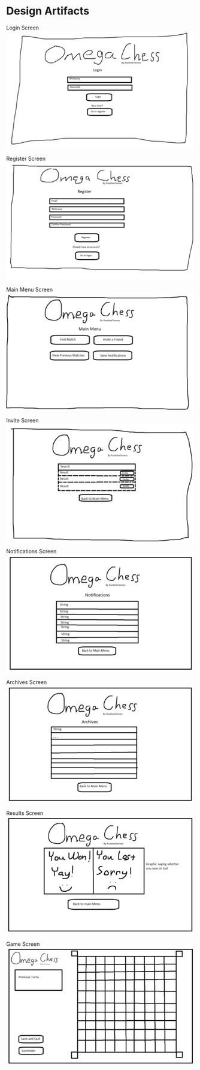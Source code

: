 # Design Artifacts
Login Screen
![Login Screen](https://github.com/CS414-Runtime-Terrors/cs414-f20-runtimeterrors/blob/leepat-createDesignArtifactsFile/pictures/Login%20Screen.png)

Register Screen
![Register Screen](https://github.com/CS414-Runtime-Terrors/cs414-f20-runtimeterrors/blob/leepat-createDesignArtifactsFile/pictures/Register%20Screen.png)

Main Menu Screen
![Main Menu Screen](https://github.com/CS414-Runtime-Terrors/cs414-f20-runtimeterrors/blob/leepat-createDesignArtifactsFile/pictures/Main%20Menu%20Screen.png)

Invite Screen
![Invite Screen](https://github.com/CS414-Runtime-Terrors/cs414-f20-runtimeterrors/blob/leepat-createDesignArtifactsFile/pictures/Invite%20Screen.png)

Notifications Screen
![Notifications Screen](https://github.com/CS414-Runtime-Terrors/cs414-f20-runtimeterrors/blob/leepat-createDesignArtifactsFile/pictures/Notifications%20Screen.png)

Archives Screen
![Archives Screen](https://github.com/CS414-Runtime-Terrors/cs414-f20-runtimeterrors/blob/leepat-createDesignArtifactsFile/pictures/Archives%20Screen.png)

Results Screen
![Results Screen](https://github.com/CS414-Runtime-Terrors/cs414-f20-runtimeterrors/blob/leepat-createDesignArtifactsFile/pictures/Results%20Screen.png)

Game Screen
![Game Screen](https://github.com/CS414-Runtime-Terrors/cs414-f20-runtimeterrors/blob/leepat-createDesignArtifactsFile/pictures/Game%20Screen.png)
